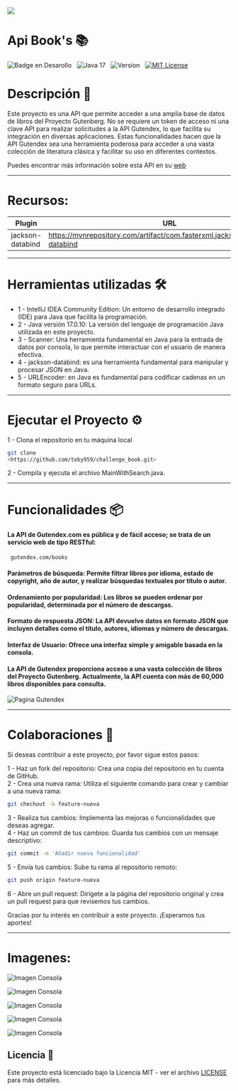 ![](https://api.visitorbadge.io/api/VisitorHit?user=toby959&repo=challenge_book&countColor=%230e75b6)



 <h1 aling="center"> Api Book's 📚 </h1>


![Badge en Desarollo](https://img.shields.io/badge/STATUS-EN%20DESAROLLO-green)&nbsp;&nbsp;&nbsp;![Java 17](https://img.shields.io/badge/java-17-blue?logo=java)&nbsp;&nbsp;&nbsp;![Version](https://img.shields.io/badge/version-v1.0-COLOR.svg)&nbsp;&nbsp;&nbsp;[![MIT License](https://img.shields.io/badge/licencia-MIT-blue.svg)](LICENSE)&nbsp;&nbsp;&nbsp;

# Descripción 📖
Este proyecto es una API que permite acceder a una amplia base de datos de libros del Proyecto Gutenberg. No se requiere un token de acceso ni una clave API para realizar solicitudes a la API Gutendex, lo que facilita su integración en diversas aplicaciones.
Estas funcionalidades hacen que la API Gutendex sea una herramienta poderosa para acceder a una vasta colección de literatura clásica y facilitar su uso en diferentes contextos.

Puedes encontrar más información
sobre esta API en su [web](https://gutendex.com/?ref=public_apis)
___ 

# Recursos:

| Plugin            | URL                      |
|-------------------|--------------------------|
| jackson-databind  | https://mvnrepository.com/artifact/com.fasterxml.jackson.core/jackson-databind |
___
# Herramientas utilizadas 🛠️
* 1 - IntelliJ IDEA Community Edition: Un entorno de desarrollo integrado (IDE) para Java que facilita la programación.
* 2 - Java versión 17.0.10: La versión del lenguaje de programación Java utilizada en este proyecto.
* 3 - Scanner: Una herramienta fundamental en Java para la entrada de datos por consola, lo que permite interactuar con el usuario de manera efectiva.
* 4 - jackson-databind: es una herramienta fundamental para manipular y procesar JSON en Java.
* 5 - URLEncoder:  en Java es fundamental para codificar cadenas en un formato seguro para URLs.
___


# Ejecutar el Proyecto ⚙️
1 - Clona el repositorio en tu máquina local
``` bash
git clone
<https://github.com/toby959/challenge_book.git>
```
2 - Compila y ejecuta el archivo MainWithSearch.java.
___

# Funcionalidades 📦
#### La API de Gutendex.com es pública y de fácil acceso; se trata de un servicio web de tipo RESTful:
````bash
 gutendex.com/books
```` 
#### Parámetros de búsqueda: Permite filtrar libros por idioma, estado de copyright, año de autor, y realizar búsquedas textuales por título o autor.
#### Ordenamiento por popularidad: Los libros se pueden ordenar por popularidad, determinada por el número de descargas.
#### Formato de respuesta JSON: La API devuelve datos en formato JSON que incluyen detalles como el título, autores, idiomas y número de descargas.
#### Interfaz de Usuario: Ofrece una interfaz simple y amigable basada en la consola.
#### La API de Gutendex proporciona acceso a una vasta colección de libros del Proyecto Gutenberg. Actualmente, la API cuenta con más de 60,000 libros disponibles para consulta.


![Pagina Gutendex](image6.png)
___
# Colaboraciones 🎯
Si deseas contribuir a este proyecto, por favor sigue estos pasos:

1 - Haz un fork del repositorio: Crea una copia del repositorio en tu cuenta de GitHub.  
2 - Crea una nueva rama: Utiliza el siguiente comando para crear y cambiar a una nueva rama:
```bash
git chechout -b feature-nueva
```
3 - Realiza tus cambios: Implementa las mejoras o funcionalidades que deseas agregar.  
4 - Haz un commit de tus cambios: Guarda tus cambios con un mensaje descriptivo:
```bash 
git commit -m 'Añadir nueva funcionalidad'
```
5 - Envía tus cambios: Sube tu rama al repositorio remoto:
````bash
git push origin feature-nueva
````
6 - Abre un pull request: Dirígete a la página del repositorio original y crea un pull request para que revisemos tus cambios.

Gracias por tu interés en contribuir a este proyecto. ¡Esperamos tus aportes!
___
# Imagenes:

![Imagen Consola](image1.png)

![Imagen Consola](image2.png)

![Imagen Consola](image3.png)

![Imagen Consola](image4.png)

![Imagen Consola](image5.png)


## Licencia 📜

Este proyecto está licenciado bajo la Licencia MIT - ver el archivo [LICENSE](https://github.com/toby959/api_movies/blob/main/LICENSE) para más detalles.
